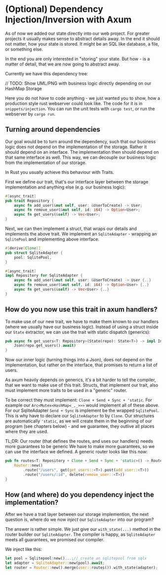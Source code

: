 # (Optional) Dependency Injection/Inversion with Axum

As of now we added our state directly into our web project. For greater projects
it usually makes sense to abstract details away. In the end it should not matter,
how your state is stored. It might be an SQL like database, a file, or something else.

In the end you are only interested in "storing" your state. But how - is a matter of detail,
that we are now going to abstract away.

Currently we have this dependency tree:

// TODO: Show UML/PNG with business logic directly depending on our HashMap Storage

Here you do not have to code anything - we just wanted you to show, how a production style
rust webserver could look like. The code for it is in `snippets/injection`. You can run the unit tests with
`cargo test`, or run the webserver by `cargo run`.

## Turning around dependencies

Our goal would be to turn around the dependency, such that our business logic
does not depend on the implementation of the storage. Rather it should depend on an interface.
The implementation then should depend on that same interface as well.
This way, we can decouple
our business logic from the implementation of our storage.

In Rust you usually achieve this behaviour with Traits.

First we define our trait, that's our interface layer between the storage implementation and anything else (e.g. our business logic):

```rust
#[async_trait]
pub trait Repository {
    async fn add_user(&mut self, user: &UserToCreate) -> User;
    async fn remove_user(&mut self, id: i64) -> Option<User>;
    async fn get_users(&self) -> Vec<User>;
}
```

Next, we can then implement a struct, that wraps our details and implements the above trait.
We implement an `SqliteAdapter` - wrapping an `SqlitePool` and implementing above interface.

```rust
#[derive(Clone)]
pub struct SqliteAdapter {
    pool: SqlitePool,
}
```

```rust
#[async_trait]
impl Repository for SqliteAdapter {
    async fn add_user(&mut self, user: &UserToCreate) -> User {..}
    async fn remove_user(&mut self, id: i64) -> Option<User> {..}
    async fn get_users(&self) -> Vec<User> {..}
}
```

## How do you now use this trait in axum handlers?

To make use of our new trait, we have to make them known to our handlers (where we
usually have our business logic). Instead of using a struct inside our `State` extractor, we can
use the trait with static dispatch (generics):

```rust
pub async fn get_users<T: Repository>(State(repo): State<T>) -> impl IntoResponse {
    Json(repo.get_users().await)
}
```

Now our inner logic (turning things into a Json), does not depend on the implementation, but rather on the interface,
that promises to return a list of users.

As axum heavily depends on generics, it's a bit harder to tell the compiler, that we want to make
use of this trait. Structs, that implement our trait, also must implement more traits
to be used in a "generic" router.

To be correct they must implement: `Clone + Send + Sync + 'static`. For example our
`Arc<Mutex<HashMap<_,_>>>` would implement all of these above. For our SqliteAdapter
`Send + Sync` is implement be the wrapped `SqlitePool`. This is why have to declare our
`SqliteAdapter` to by `Clone`. Our structures are automatically `'static`, as we will create
them in the beginning of our program (see chapters below) - and we guarantee, they outlive all places where they are used.

TL;DR: Our router (that defines the routes, and uses our handlers) needs more guarantees to be generic
We have to make more guarantees, so we can use the interface we defined. A generic router looks like this now:

```rust
pub fn routes<T: Repository + Clone + Send + Sync + 'static>() -> Router<T> {
    Router::new()
        .route("/users", get(get_users::<T>).post(add_user::<T>))
        .route("/users/:id", delete(remove_user::<T>))
}
```

## How (and where) do you dependency inject the implementation?

After we have a trait layer between our storage implemention, the next question is,
where do we now _inject_ our `SqliteAdapter` into our program?

The answer is rather simple. We just give our `with_state(...)` method in the router builder
our `SqliteAdapter`. The compiler is happy, as `SqliteAdapter` meets all guarantees, we promised
our compiler.

We inject like this:

```rust
let pool = Sqlitepool:new()...;// create an sqlitepool from sqlx
let adapter = SqliteAdapter::new(pool).await;
let router = Router::new().merge(user::routes()).with_state(adapter);
```
